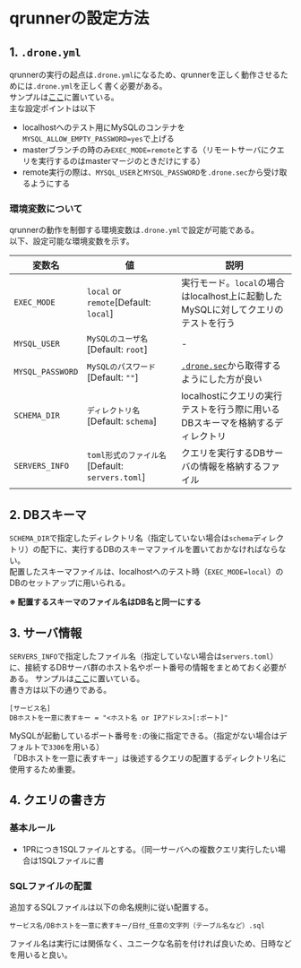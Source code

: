 # qrunnerの設定方法
## 1. `.drone.yml`
qrunnerの実行の起点は`.drone.yml`になるため、qrunnerを正しく動作させるためには`.drone.yml`を正しく書く必要がある。  
サンプルは[ここ](../.drone.yml)に置いている。  
主な設定ポイントは以下
- localhostへのテスト用にMySQLのコンテナを`MYSQL_ALLOW_EMPTY_PASSWORD=yes`で上げる
- masterブランチの時のみ`EXEC_MODE=remote`とする（リモートサーバにクエリを実行するのはmasterマージのときだけにする）
- remote実行の際は、`MYSQL_USER`と`MYSQL_PASSWORD`を`.drone.sec`から受け取るようにする

### 環境変数について
qrunnerの動作を制御する環境変数は`.drone.yml`で設定が可能である。  
以下、設定可能な環境変数を示す。  

| 変数名 | 値 | 説明 |
| --------- | ------ | ----------- |
| `EXEC_MODE` | `local` or `remote`[Default: `local`] | 実行モード。`local`の場合はlocalhost上に起動したMySQLに対してクエリのテストを行う |
| `MYSQL_USER`| `MySQLのユーザ名`[Default: `root`] | - |
| `MYSQL_PASSWORD`| `MySQLのパスワード`[Default: `""`] | [`.drone.sec`](https://docs.tea-ci.org/usage/secrets/)から取得するようにした方が良い |
| `SCHEMA_DIR` | `ディレクトリ名`[Default: `schema`] | localhostにクエリの実行テストを行う際に用いるDBスキーマを格納するディレクトリ |
| `SERVERS_INFO` | `toml形式のファイル名`[Default: `servers.toml`] | クエリを実行するDBサーバの情報を格納するファイル |

## 2. DBスキーマ
`SCHEMA_DIR`で指定したディレクトリ名（指定していない場合は`schema`ディレクトリ）の配下に、実行するDBのスキーマファイルを置いておかなければならない。  
配置したスキーマファイルは、localhostへのテスト時（`EXEC_MODE=local`）のDBのセットアップに用いられる。

**※ 配置するスキーマのファイル名はDB名と同一にする**

## 3. サーバ情報
`SERVERS_INFO`で指定したファイル名（指定していない場合は`servers.toml`）に、接続するDBサーバ群のホスト名やポート番号の情報をまとめておく必要がある。
サンプルは[ここ](../.servers.toml)に置いている。  
書き方は以下の通りである。
```
[サービス名]
DBホストを一意に表すキー = "<ホスト名 or IPアドレス>[:ポート]"
```
MySQLが起動しているポート番号を`:`の後に指定できる。（指定がない場合はデフォルトで`3306`を用いる）  
「DBホストを一意に表すキー」は後述するクエリの配置するディレクトリ名に使用するため重要。

## 4. クエリの書き方
### 基本ルール

- 1PRにつき1SQLファイルとする。（同一サーバへの複数クエリ実行したい場合は1SQLファイルに書

### SQLファイルの配置
追加するSQLファイルは以下の命名規則に従い配置する。
```
サービス名/DBホストを一意に表すキー/日付_任意の文字列（テーブル名など）.sql
```
ファイル名は実行には関係なく、ユニークな名前を付ければ良いため、日時などを用いると良い。  
